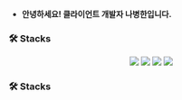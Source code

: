 - **안녕하세요! 클라이언트 개발자 나병한입니다.**

<h3><b> 🛠  Stacks </b></h3>
<p align="center">
<img src="https://img.shields.io/badge/C%23-239120?style=for-the-badge&logo=csharp&logoColor=white"/>
<img src="https://img.shields.io/badge/Unity-FFFFFF?style=for-the-badge&logo=unity&logoColor=black"/>
<img src="https://img.shields.io/badge/Photon-004480?style=for-the-badge&logo=photon&logoColor=white"/>
<img src="https://img.shields.io/badge/Steamworks-1E1E1E?style=for-the-badge&logo=steam&logoColor=white"/>
</p>

<h3><b> 🛠  Stacks </b></h3>
</br>

